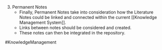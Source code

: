 3. Permanent Notes
	- Finally, Permanent Notes take into consideration how the Literature Notes could be linked and connected within the current [[Knowledge Management System]].
	- Links between notes should be considered and created.
	- These notes can then be integrated in the repository.

#KnowledgeManagement 